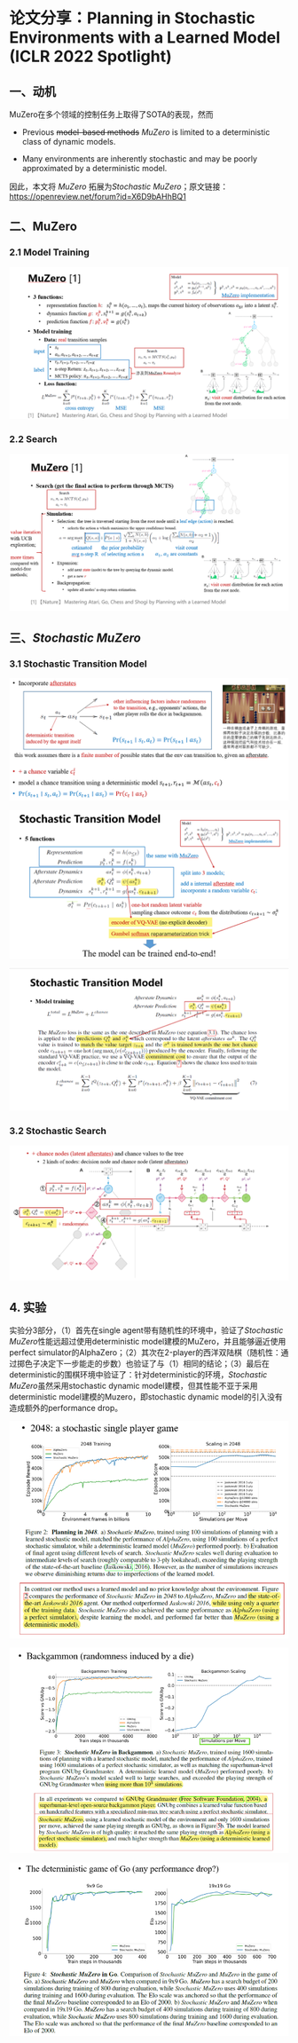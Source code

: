 # 论文分享：Planning in Stochastic Environments with a Learned Model (ICLR 2022 Spotlight) 

## 一、动机

MuZero在多个领域的控制任务上取得了SOTA的表现，然而

- Previous ~~model-based methods~~ *MuZero* is limited to a deterministic class of dynamic models.

- Many environments are inherently stochastic and may be poorly approximated by a deterministic model.

因此，本文将 *MuZero* 拓展为*Stochastic* *MuZero*；原文链接：https://openreview.net/forum?id=X6D9bAHhBQ1

## 二、MuZero

### 2.1 Model Training

![image-20220309101129037](./P1-Stochastic_MuZero/image-20220309101129037.png)

### 2.2 Search

![image-20220309101237861](./P1-Stochastic_MuZero/image-20220309101237861.png)

## 三、*Stochastic* *MuZero*

### 3.1 Stochastic Transition Model

![image-20220309101605259](./P1-Stochastic_MuZero/image-20220309101605259.png)

![image-20220309101810091](./P1-Stochastic_MuZero/image-20220309101810091.png)

![image-20220309101955955](./P1-Stochastic_MuZero/image-20220309101955955.png)

### 3.2  Stochastic Search

![image-20220309102526741](./P1-Stochastic_MuZero/image-20220309102526741.png)

## 4. 实验

实验分3部分，（1）首先在single agent带有随机性的环境中，验证了*Stochastic* *MuZero*性能远超过使用deterministic model建模的MuZero，并且能够逼近使用perfect simulator的AlphaZero；（2）其次在2-player的西洋双陆棋（随机性：通过掷色子决定下一步能走的步数）也验证了与（1）相同的结论；（3）最后在deterministic的围棋环境中验证了：针对deterministic的环境，*Stochastic* *MuZero*虽然采用stochastic dynamic model建模，但其性能不亚于采用deterministic model建模的Muzero，即stochastic dynamic model的引入没有造成额外的performance drop。

![image-20220309102640682](./P1-Stochastic_MuZero/image-20220309102640682.png)



![image-20220309102713354](./P1-Stochastic_MuZero/image-20220309102713354.png)

![image-20220309102735629](./P1-Stochastic_MuZero/image-20220309102735629.png)

